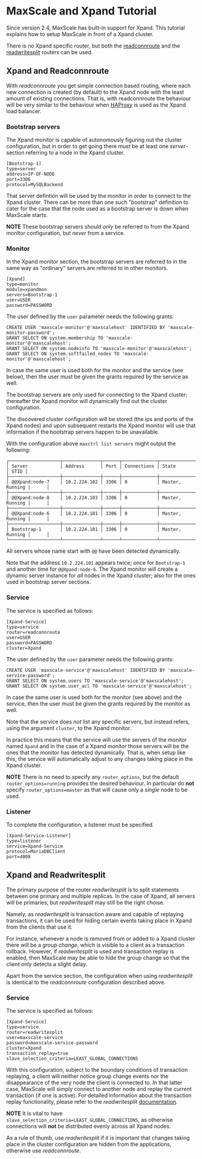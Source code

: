 # MaxScale and Xpand Tutorial

Since version 2.4, MaxScale has built-in support for Xpand. This
tutorial explains how to setup MaxScale in front of a Xpand
cluster.

There is no Xpand specific router, but both the
[readconnroute](../Routers/ReadConnRoute.md) and
the [readwritesplit](../Routers/ReadWriteSplit.md) routers can be
used.

## Xpand and Readconnroute

With _readconnroute_ you get simple connection based routing, where
each new connection is created (by default) to the Xpand node with
the least amount of existing connections. That is, with readconnroute
the behaviour will be very similar to the behaviour when
[HAProxy](http://www.haproxy.org) is used as the Xpand load
balancer.

### Bootstrap servers

The Xpand monitor is capable of autonomously figuring out the cluster
configuration, but in order to get going there must be at least one
_server_-section referring to a node in the Xpand cluster.
```
[Bootstrap-1]
type=server
address=IP-OF-NODE
port=3306
protocol=MySQLBackend
```
That server defintion will be used by the monitor in order to connect
to the Xpand cluster. There can be more than one such "bootstrap"
definition to cater for the case that the node used as a bootstrap
server is down when MaxScale starts.

**NOTE** These bootstrap servers should _only_ be referred to from the
 Xpand monitor configuration, but _never_ from a service.

### Monitor

In the Xpand monitor section, the bootstrap servers are referred to
in the same way as "ordinary" servers are referred to in other monitors.

```
[Xpand]
type=monitor
module=xpandmon
servers=Bootstrap-1
user=USER
password=PASSWORD
```

The user defined by the `user` parameter needs the following grants:
```
CREATE USER 'maxscale-monitor'@'maxscalehost' IDENTIFIED BY 'maxscale-monitor-password';
GRANT SELECT ON system.membership TO 'maxscale-monitor'@'maxscalehost';
GRANT SELECT ON system.nodeinfo TO 'maxscale-monitor'@'maxscalehost';
GRANT SELECT ON system.softfailed_nodes TO 'maxscale-monitor'@'maxscalehost';
```
In case the same user is used both for the monitor and the service (see below),
then the user must be given the grants required by the service as well.

The bootstrap servers are only used for connecting to the Xpand
cluster; thereafter the Xpand monitor will dynamically find out the
cluster configuration.

The discovered cluster configuration will be stored (the ips and ports
of the Xpand nodes) and upon subsequent restarts the Xpand
monitor will use that information if the bootstrap servers happen to
be unavailable.

With the configuration above `maxctrl list servers` might output
the following:
```
┌───────────────────┬──────────────┬──────┬─────────────┬─────────────────┬──────┐
│ Server            │ Address      │ Port │ Connections │ State           │ GTID │
├───────────────────┼──────────────┼──────┼─────────────┼─────────────────┼──────┤
│ @@Xpand:node-7    │ 10.2.224.102 │ 3306 │ 0           │ Master, Running │      │
├───────────────────┼──────────────┼──────┼─────────────┼─────────────────┼──────┤
│ @@Xpand:node-8    │ 10.2.224.103 │ 3306 │ 0           │ Master, Running │      │
├───────────────────┼──────────────┼──────┼─────────────┼─────────────────┼──────┤
│ @@Xpand:node-6    │ 10.2.224.101 │ 3306 │ 0           │ Master, Running │      │
├───────────────────┼──────────────┼──────┼─────────────┼─────────────────┼──────┤
│ Bootstrap-1       │ 10.2.224.101 │ 3306 │ 0           │ Master, Running │      │
└───────────────────┴──────────────┴──────┴─────────────┴─────────────────┴──────┘
```
All servers whose name start with `@@` have been detected dynamically.

Note that the address `10.2.224.101` appears twice; once for
`Bootstrap-1` and another time for `@@Xpand:node-6`. The Xpand
monitor will create a dynamic server instance for _all_ nodes in the
Xpand cluster; also for the ones used in bootstrap server sections.

### Service

The service is specified as follows:
```
[Xpand-Service]
type=service
router=readconnroute
user=USER
password=PASSWORD
cluster=Xpand
```

The user defined by the `user` parameter needs the following grants:
```
CREATE USER 'maxscale-service'@'maxscalehost' IDENTIFIED BY 'maxscale-service-password';
GRANT SELECT ON system.users TO 'maxscale-service'@'maxscalehost';
GRANT SELECT ON system.user_acl TO 'maxscale-service'@'maxscalehost';
```
In case the same user is used both for the monitor (see above) and the service,
then the user must be given the grants required by the monitor as well.

Note that the service does *not* list any specific servers, but
instead refers, using the argument `cluster`, to the Xpand monitor.

In practice this means that the service will use the servers of the
monitor named `Xpand` and in the case of a Xpand monitor those
servers will be the ones that the monitor has detected
dynamically. That is, when setup like this, the service will
automatically adjust to any changes taking place in the Xpand
cluster.

**NOTE** There is no need to specify any `router_options`, but the
default `router_options=running` provides the desired behaviour.
In particular do **not** specify `router_options=master` as that will
cause only a _single_ node to be used.

### Listener

To complete the configuration, a listener must be specified.
```
[Xpand-Service-Listener]
type=listener
service=Xpand-Service
protocol=MariaDBClient
port=4008
```

## Xpand and Readwritesplit

The primary purpose of the router _readwritesplit_ is to split
statements between one primary and multiple replicas. In the case of
Xpand, all servers will be primaries, but _readwritesplit_ may still
be the right choise.

Namely, as _readwritesplit_ is transaction aware and capable of
replaying transactions, it can be used for hiding certain events
taking place in Xpand from the clients that use it.

For instance, whenever a node is removed from or added to a Xpand
cluster there will be a _group change_, which is visible to a client
as a transaction rollback. However, if _readwritesplit_ is used and
transaction replay is enabled, then MaxScale may be able to hide the
group change so that the client only detects a slight delay.

Apart from the service section, the configuration when using
_readwritesplit_ is identical to the _readconnroute_ configuration
described above.

### Service

The service is specified as follows:
```
[Xpand-Service]
type=service
router=readwritesplit
user=maxscale-service
password=maxscale-service-password
cluster=Xpand
transaction_replay=true
slave_selection_criteria=LEAST_GLOBAL_CONNECTIONS
```
With this configuration, subject to the boundary conditions of
transaction replaying, a client will neither notice group change
events nor the disappearance of the very node the client is connected
to. In that latter case, MaxScale will simply connect to another node
and replay the current transaction (if one is active). For detailed
information about the transaction replay functionality, please refer
to the _readwritesplit_
[documentation](../Routers/ReadWriteSplit.md#transaction_replay).

**NOTE** It is vital to have
`slave_selection_criteria=LEAST_GLOBAL_CONNECTIONS`, as otherwise
connections will **not** be distributed evenly across all Xpand
nodes.

As a rule of thumb, use _readwritesplit_ if it is important that
changes taking place in the cluster configuration are hidden from the
applications, otherwise use _readconnroute_.
